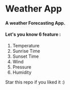 # Weather App

#### A weather Forecasting App.
#### Let's you know 6 feature :

1. Temperature
2. Sunrise Time
3. Sunset Time
4. Wind
5. Pressure
6. Humidity

Star this repo if you liked it :)
